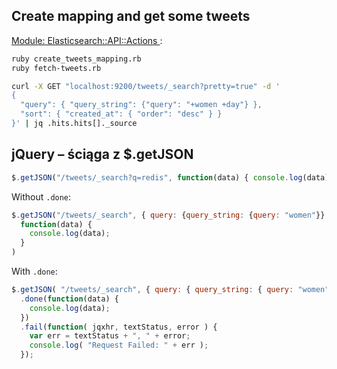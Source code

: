 ## Create mapping and get some tweets

[Module: Elasticsearch::API::Actions ](http://www.rubydoc.info/gems/elasticsearch-api/Elasticsearch/API/Actions):

```sh
ruby create_tweets_mapping.rb
ruby fetch-tweets.rb
```

```sh
curl -X GET "localhost:9200/tweets/_search?pretty=true" -d '
{
  "query": { "query_string": {"query": "+women +day"} },
  "sort": { "created_at": { "order": "desc" } }
}' | jq .hits.hits[]._source
```

## jQuery – ściąga z $.getJSON

```js
$.getJSON("/tweets/_search?q=redis", function(data) { console.log(data); })
```

Without `.done`:

```js
$.getJSON("/tweets/_search", { query: {query_string: {query: "women"}} },
  function(data) {
    console.log(data);
  }
)
```

With `.done`:

```js
$.getJSON( "/tweets/_search", { query: { query_string: { query: "women"} } } )
  .done(function(data) {
    console.log(data);
  })
  .fail(function( jqxhr, textStatus, error ) {
    var err = textStatus + ", " + error;
    console.log( "Request Failed: " + err );
  });
```
